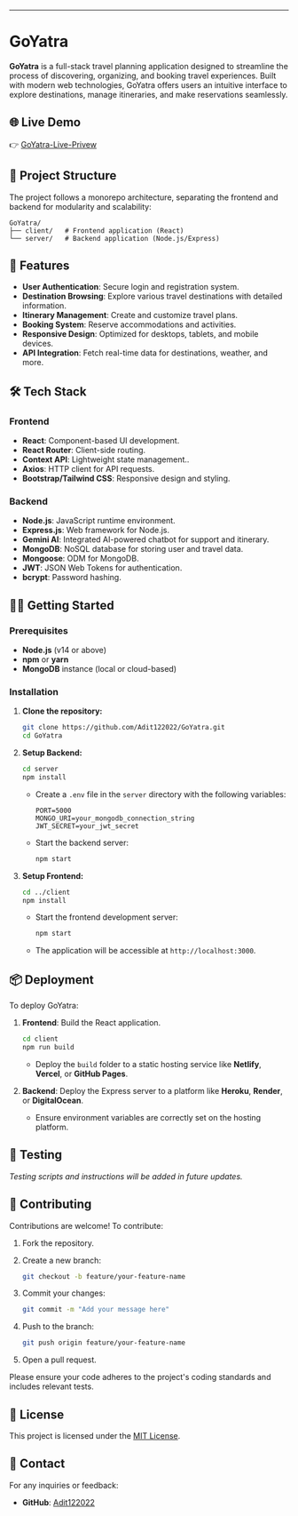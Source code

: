 ---


# GoYatra

**GoYatra** is a full-stack travel planning application designed to streamline the process of discovering, organizing, and booking travel experiences. Built with modern web technologies, GoYatra offers users an intuitive interface to explore destinations, manage itineraries, and make reservations seamlessly.

## 🌐 Live Demo

👉 [GoYatra-Live-Privew](https://go-yatra-pi.vercel.app/)


## 📁 Project Structure

The project follows a monorepo architecture, separating the frontend and backend for modularity and scalability:

```
GoYatra/
├── client/   # Frontend application (React)
└── server/   # Backend application (Node.js/Express)
```

## 🚀 Features

* **User Authentication**: Secure login and registration system.
* **Destination Browsing**: Explore various travel destinations with detailed information.
* **Itinerary Management**: Create and customize travel plans.
* **Booking System**: Reserve accommodations and activities.
* **Responsive Design**: Optimized for desktops, tablets, and mobile devices.
* **API Integration**: Fetch real-time data for destinations, weather, and more.

## 🛠️ Tech Stack

### Frontend

* **React**: Component-based UI development.
* **React Router**: Client-side routing.
* **Context API**: Lightweight state management..
* **Axios**: HTTP client for API requests.
* **Bootstrap/Tailwind CSS**: Responsive design and styling.

### Backend

* **Node.js**: JavaScript runtime environment.
* **Express.js**: Web framework for Node.js.
* **Gemini AI**: Integrated AI-powered chatbot for support and itinerary.
* **MongoDB**: NoSQL database for storing user and travel data.
* **Mongoose**: ODM for MongoDB.
* **JWT**: JSON Web Tokens for authentication.
* **bcrypt**: Password hashing.

## 🧑‍💻 Getting Started

### Prerequisites

* **Node.js** (v14 or above)
* **npm** or **yarn**
* **MongoDB** instance (local or cloud-based)

### Installation

1. **Clone the repository:**

   ```bash
   git clone https://github.com/Adit122022/GoYatra.git
   cd GoYatra
   ```

2. **Setup Backend:**

   ```bash
   cd server
   npm install
   ```

   * Create a `.env` file in the `server` directory with the following variables:

     ```
     PORT=5000
     MONGO_URI=your_mongodb_connection_string
     JWT_SECRET=your_jwt_secret
     ```

   * Start the backend server:

     ```bash
     npm start
     ```

3. **Setup Frontend:**

   ```bash
   cd ../client
   npm install
   ```

   * Start the frontend development server:

     ```bash
     npm start
     ```

   * The application will be accessible at `http://localhost:3000`.

## 📦 Deployment

To deploy GoYatra:

1. **Frontend**: Build the React application.

   ```bash
   cd client
   npm run build
   ```

   * Deploy the `build` folder to a static hosting service like **Netlify**, **Vercel**, or **GitHub Pages**.

2. **Backend**: Deploy the Express server to a platform like **Heroku**, **Render**, or **DigitalOcean**.

   * Ensure environment variables are correctly set on the hosting platform.

## 🧪 Testing

*Testing scripts and instructions will be added in future updates.*

## 🤝 Contributing

Contributions are welcome! To contribute:

1. Fork the repository.

2. Create a new branch:

   ```bash
   git checkout -b feature/your-feature-name
   ```

3. Commit your changes:

   ```bash
   git commit -m "Add your message here"
   ```

4. Push to the branch:

   ```bash
   git push origin feature/your-feature-name
   ```

5. Open a pull request.

Please ensure your code adheres to the project's coding standards and includes relevant tests.

## 📄 License

This project is licensed under the [MIT License](LICENSE).

## 📧 Contact

For any inquiries or feedback:

* **GitHub**: [Adit122022](https://github.com/Adit122022)
